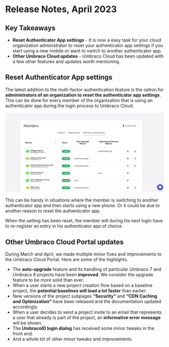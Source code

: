 # Release Notes, April 2023

## Key Takeaways

* **Reset Authenticator App settings** - It is now a easy task for your cloud organization administrator to reset your authenticator app settings if you start using a new mobile or want to switch to another authenticator app.
* **Other Umbraco Cloud updates** - Umbraco Cloud has been updated with a few other features and updates worth mentioning.

## Reset Authenticator App settings

The latest addition to the multi-factor-authentication feature is the option for **administrators of an organization to reset the authenticator app settings**. This can be done for every member of the organization that is using an authenticator app during the login process to Umbraco Cloud.

![ResetAuthenticatorApp](images/ResetAuthenticatorApp.gif)

This can be handy in situations where the member is switching to another authenticator app and then starts using a new phone. Or it could be due to another reason to reset the authenticator app.

When the setting has been reset, the member will during his next login have to re-register an entry in his authenticator app of choice.

## Other Umbraco Cloud Portal updates

During March and April, we made multiple minor fixes and improvements to the Umbraco Cloud Portal. Here are some of the highlights.

- The **auto-upgrade** feature and its handling of particular Umbraco 7 and Umbraco 8 projects have been **improved**. We consider the upgrade feature to be more solid than ever.
- When a user starts a new project creation flow based on a baseline project, the **potential baselines will load a lot faster** than earlier.
- New versions of the project subpages **“Security”** and **“CDN Caching and Optimization”** have been released and the documentation updated accordingly.
- When a user decides to send a project invite to an email that represents a user that already is part of the project, an **informative error message** will be shown.
- The **UmbracoID login dialog** has received some minor tweaks in the front end.
- And a whole lot of other minor tweaks and improvements.
